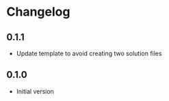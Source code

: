 # Changelog

## 0.1.1
- Update template to avoid creating two solution files

## 0.1.0
- Initial version